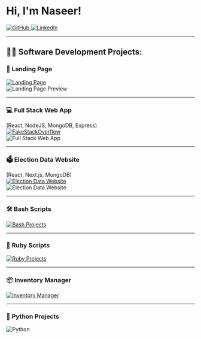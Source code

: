 # Hi, I'm Naseer!  
<a href="https://github.com/nasAhmed-chss">
  <img src="https://img.shields.io/badge/GitHub-Programmer-black?style=for-the-badge&logo=github" alt="GitHub">
</a> 
<a href="https://www.linkedin.com/in/naseer-ks-ahmed/">
  <img src="https://img.shields.io/badge/LinkedIn-Cybersecurity_Student-blue?style=for-the-badge&logo=linkedin" alt="LinkedIn">
</a>

---

## 👨‍💻 Software Development Projects:

### 🚀 **Landing Page**  
[![Landing Page](https://img.shields.io/badge/-Live%20Demo-green?style=for-the-badge)](https://nasahmed-chss.github.io/landingPage/)  
![Landing Page Preview](https://via.placeholder.com/600x300?text=Landing+Page+Preview)

---

### 💻 **Full Stack Web App**  
(React, NodeJS, MongoDB, Express)  
[![FakeStackOverflow](https://img.shields.io/badge/GitHub-FakeStackOverflow-blue?style=for-the-badge)](https://github.com/nasAhmed-chss/FakeStackOverflow-WebApp/tree/main)  
![Full Stack Web App](https://via.placeholder.com/600x300?text=FakeStackOverflow+WebApp+Preview)

---

### 🗳️ **Election Data Website**  
(React, Next.js, MongoDB)  
[![Election Data Website](https://img.shields.io/badge/GitHub-Election_Data-orange?style=for-the-badge)](https://github.com/GitHubMahim/416-Project)  
![Election Data Website](https://via.placeholder.com/600x300?text=Election+Website+Preview)

---

### 🛠️ **Bash Scripts**  
[![Bash Projects](https://img.shields.io/badge/GitHub-Bash_Scripts-yellow?style=for-the-badge)](https://github.com/nasAhmed-chss/Bash-Scripts)

---

### 💎 **Ruby Scripts**  
[![Ruby Projects](https://img.shields.io/badge/GitHub-Ruby_Scripts-red?style=for-the-badge)](https://github.com/nasAhmed-chss/ruby-scripts)

---

### 📦 **Inventory Manager**  
[![Inventory Manager](https://img.shields.io/badge/GitHub-Inventory_Manager-purple?style=for-the-badge)](https://github.com/nasAhmed-chss/inventory-manger)

---

### 🐍 **Python Projects**  
![Python](https://img.shields.io/badge/Python-Projects-informational?style=for-the-badge&logo=python)
